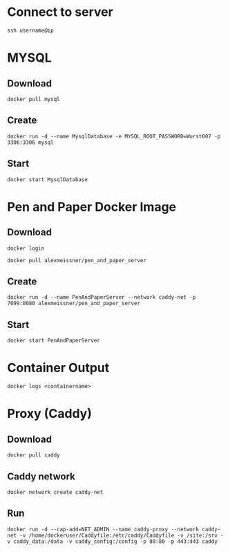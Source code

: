 # Connect to server
``ssh username@ip``

# MYSQL
## Download
``docker pull mysql``

## Create
``docker run -d --name MysqlDatabase -e MYSQL_ROOT_PASSWORD=Wurst007 -p 3306:3306 mysql``

## Start
``docker start MysqlDatabase``

# Pen and Paper Docker Image
## Download
``docker login``

``docker pull alexmeissner/pen_and_paper_server``

## Create
``docker run -d --name PenAndPaperServer --network caddy-net -p 7099:8080 alexmeissner/pen_and_paper_server``

## Start
``docker start PenAndPaperServer``

# Container Output
``docker logs <containername>``

# Proxy (Caddy)
## Download
``docker pull caddy``

## Caddy network
``docker network create caddy-net``

## Run
``docker run -d --cap-add=NET_ADMIN --name caddy-proxy --network caddy-net -v /home/dockeruser/Caddyfile:/etc/caddy/Caddyfile -v /site:/srv -v caddy_data:/data -v caddy_config:/config -p 80:80 -p 443:443 caddy``